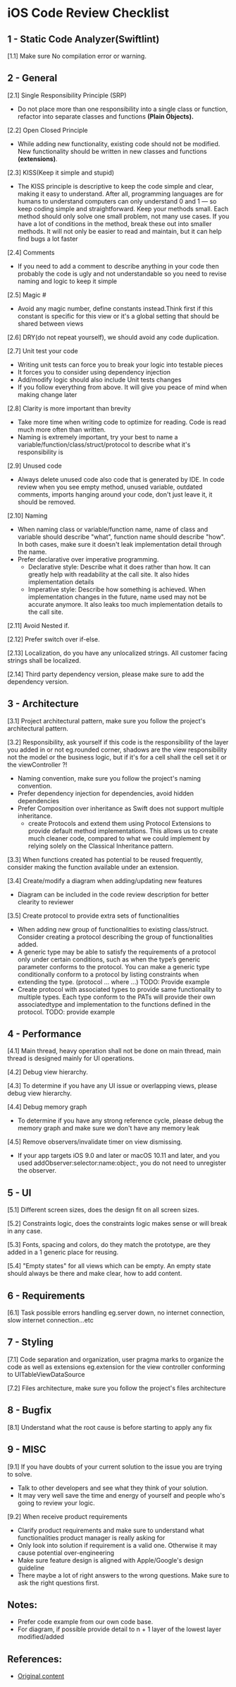 # iOS Code Review Checklist

## 1 - Static Code Analyzer(Swiftlint)

[1.1]  Make sure No compilation error or warning.

## 2 - General

[2.1]  Single Responsibility Principle (SRP)
  -  Do not place more than one responsibility into a single class or function, refactor into separate classes and functions **(Plain Objects).**
  
[2.2]  Open Closed Principle
  -  While adding new functionality, existing code should not be modified. New functionality should be written in new classes and functions **(extensions)**.
  
[2.3]  KISS(Keep it simple and stupid)
  - The KISS principle is descriptive to keep the code simple and clear, making it easy to understand. After all, programming languages are for humans to understand computers can only understand 0 and 1 — so keep coding simple and straightforward. Keep your methods small. Each method should only solve one small problem, not many use cases. If you have a lot of conditions in the method, break these out into smaller methods. It will not only be easier to read and maintain, but it can help find bugs a lot faster
  
[2.4]  Comments
  - If you need to add a comment to describe anything in your code then probably the code is ugly and not understandable so you need to revise naming and logic to keep it simple
  
[2.5]  Magic #
  - Avoid any magic number, define constants instead.Think first if this constant is specific for this view or it&#39;s a global setting that should be shared between views

[2.6]  DRY(do not repeat yourself), we should avoid any code duplication.

[2.7]  Unit test your code
- Writing unit tests can force you to break your logic into testable pieces
- It forces you to consider using dependency injection
- Add/modify logic should also include Unit tests changes
- If you follow everything from above. It will give you peace of mind when making change later

[2.8]  Clarity is more important than brevity
  - Take more time when writing code to optimize for reading. Code is read much more often than written.
  - Naming is extremely important, try your best to name a variable/function/class/struct/protocol to describe what it's responsibility is  

[2.9]  Unused code
  - Always delete unused code also code that is generated by IDE. In code review when you see empty method, unused variable, outdated comments, imports hanging around your code, don&#39;t just leave it, it should be removed.
  
[2.10]  Naming
- When naming class or variable/function name, name of class and variable should describe "what", function name should describe "how". In both cases, make sure it doesn't leak implementation detail through the name. 
- Prefer declarative over imperative programming.
  - Declarative style: Describe what it does rather than how. It can greatly help with readability at the call site. It also hides implementation details
  - Imperative style: Describe how something is achieved. When implementation changes in the future, name used may not be accurate anymore. It also leaks too much implementation details to the call site.

[2.11]  Avoid Nested if.

[2.12]  Prefer switch over if-else.

[2.13]  Localization, do you have any unlocalized strings. All customer facing strings shall be localized.

[2.14]  Third party dependency version, please make sure to add the dependency version.

## 3 - Architecture

[3.1]   Project architectural pattern, make sure you follow the project's architectural pattern.

[3.2]   Responsibility, ask yourself if this code is the responsibility of the layer you added in or not eg.rounded corner, shadows are the view responsibility not the model or the business logic, but if it&#39;s for a cell shall the cell set it or the viewController ?!
- Naming convention, make sure you follow the project&#39;s naming convention.
- Prefer dependency injection for dependencies, avoid hidden dependencies
- Prefer Composition over inheritance as Swift does not support multiple inheritance.
  - create Protocols and extend them using Protocol Extensions to provide default method implementations. This allows us to create much cleaner code, compared to what we could implement by relying solely on the Classical Inheritance pattern.

[3.3]   When functions created has potential to be reused frequently, consider making the function available under an extension.

[3.4]   Create/modify a diagram when adding/updating new features
- Diagram can be included in the code review description for better clearity to reviewer

[3.5]   Create protocol to provide extra sets of functionalities 
- When adding new group of functionalities to existing class/struct. Consider creating a protocol describing the group of functionalities added.
- A generic type may be able to satisfy the requirements of a protocol only under certain conditions, such as when the type’s generic parameter conforms to the protocol. You can make a generic type conditionally conform to a protocol by listing constraints when extending the type. (protocol ... where ...) TODO: Provide example
- Create protocol with associated types to provide same functionality to multiple types. Each type conform to the PATs will provide their own associatedtype and implementation to the functions defined in the protocol. TODO: provide example

## 4 - Performance

[4.1]   Main thread, heavy operation shall not be done on main thread, main thread is designed mainly for UI operations.

[4.2]   Debug view hierarchy.

[4.3]   To determine if you have any UI issue or overlapping views, please debug view hierarchy.

[4.4]   Debug memory graph
- To determine if you have any strong reference cycle, please debug the memory graph and make sure we don't have any memory leak
  
[4.5]   Remove observers/invalidate timer on view dismissing.
- If your app targets iOS 9.0 and later or macOS 10.11 and later, and you used addObserver:selector:name:object:, you do not need to unregister the observer.


## 5 - UI

[5.1]   Different screen sizes, does the design fit on all screen sizes.

[5.2]   Constraints logic, does the constraints logic makes sense or will break in any case.

[5.3]   Fonts, spacing and colors, do they match the prototype, are they added in a 1 generic place for reusing.

[5.4]   "Empty states" for all views which can be empty. An empty state should always be there and make clear, how to add content.


## 6 - Requirements

[6.1]   Task possible errors handling eg.server down, no internet connection, slow internet connection...etc

## 7 - Styling

[7.1]   Code separation and organization, user pragma marks to organize the code as well as extensions eg.extension for the view controller conforming to UITableViewDataSource

[7.2]   Files architecture, make sure you follow the project&#39;s files architecture

## 8 - Bugfix
[8.1] Understand what the root cause is before starting to apply any fix

## 9 - MISC
[9.1] If you have doubts of your current solution to the issue you are trying to solve.
- Talk to other developers and see what they think of your solution.
- It may very well save the time and energy of yourself and people who's going to review your logic.

[9.2] When receive product requirements
- Clarify product requirements and make sure to understand what functionalities product manager is really asking for
- Only look into solution if requirement is a valid one. Otherwise it may cause potential over-engineering
- Make sure feature design is aligned with Apple/Google's design guideline
- There maybe a lot of right answers to the wrong questions. Make sure to ask the right questions first.

## Notes:
- Prefer code example from our own code base.
- For diagram, if possible provide detail to n + 1 layer of the lowest layer modified/added

## References:
- [Original content](https://github.com/FadiOssama/Swift-Code-Review-Checklist)